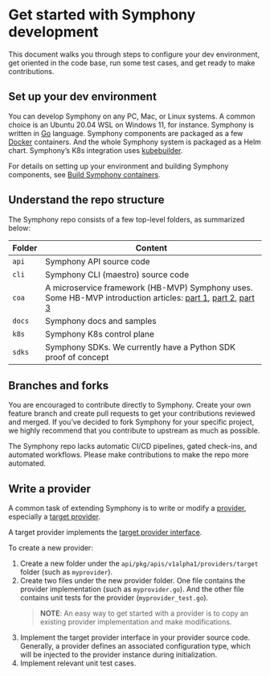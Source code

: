 # Get started with Symphony development

This document walks you through steps to configure your dev environment, get oriented in the code base, run some test cases, and get ready to make contributions.

## Set up your dev environment

You can develop Symphony on any PC, Mac, or Linux systems. A common choice is an Ubuntu 20.04 WSL on Windows 11, for instance. Symphony is written in [Go](https://go.dev/) language. Symphony components are packaged as a few [Docker](https://www.docker.com/products/docker-desktop) containers. And the whole Symphony system is packaged as a Helm chart. Symphony’s K8s integration uses [kubebuilder](https://book.kubebuilder.io/).

For details on setting up your environment and building Symphony components, see [Build Symphony containers](../build_deployment/build.md).

## Understand the repo structure

The Symphony repo consists of a few top-level folders, as summarized below:

| Folder | Content |
|--------|--------|
| `api` | Symphony API source code |
| `cli` | Symphony CLI (maestro) source code |
| `coa` | A microservice framework (HB-MVP) Symphony uses. Some HB-MVP introduction articles: [part 1](https://www.linkedin.com/pulse/hb-mvp-design-pattern-extensible-systems-part-i-haishi-bai/), [part 2](https://www.linkedin.com/pulse/hb-mvp-design-pattern-extensible-systems-part-ii-haishi-bai/), [part 3](https://www.linkedin.com/pulse/hb-mvp-design-pattern-extensible-systems-part-iii-haishi-bai/)|
| `docs` | Symphony docs and samples |
| `k8s` | Symphony K8s control plane |
| `sdks`| Symphony SDKs. We currently have a Python SDK proof of concept |

## Branches and forks

You are encouraged to contribute directly to Symphony. Create your own feature branch and create pull requests to get your contributions reviewed and merged. If you’ve decided to fork Symphony for your specific project, we highly recommend that you contribute to upstream as much as possible.

The Symphony repo lacks automatic CI/CD pipelines, gated check-ins, and automated workflows. Please make contributions to make the repo more automated.

## Write a provider

A common task of extending Symphony is to write or modify a [provider](../providers/_overview.md), especially a [target provider](../providers/target-providers/target_provider.md).

A target provider implements the [target provider interface](../providers/target-providers/provider_interface.md).

To create a new provider:

1. Create a new folder under the `api/pkg/apis/v1alpha1/providers/target` folder (such as `myprovider`).
2. Create two files under the new provider folder. One file contains the provider implementation (such as `myprovider.go`). And the other file contains unit tests for the provider (`myprovider_test.go`).
    > **NOTE**: An easy way to get started with a provider is to copy an existing provider implementation and make modifications.
3. Implement the target provider interface in your provider source code. Generally, a provider defines an associated configuration type, which will be injected to the provider instance during initialization.
4. Implement relevant unit test cases.
